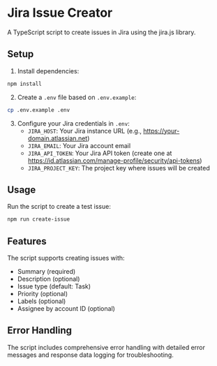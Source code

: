 # Jira Issue Creator

A TypeScript script to create issues in Jira using the jira.js library.

## Setup

1. Install dependencies:
```bash
npm install
```

2. Create a `.env` file based on `.env.example`:
```bash
cp .env.example .env
```

3. Configure your Jira credentials in `.env`:
   - `JIRA_HOST`: Your Jira instance URL (e.g., https://your-domain.atlassian.net)
   - `JIRA_EMAIL`: Your Jira account email
   - `JIRA_API_TOKEN`: Your Jira API token (create one at https://id.atlassian.com/manage-profile/security/api-tokens)
   - `JIRA_PROJECT_KEY`: The project key where issues will be created

## Usage

Run the script to create a test issue:
```bash
npm run create-issue
```

## Features

The script supports creating issues with:
- Summary (required)
- Description (optional)
- Issue type (default: Task)
- Priority (optional)
- Labels (optional)
- Assignee by account ID (optional)

## Error Handling

The script includes comprehensive error handling with detailed error messages and response data logging for troubleshooting.
